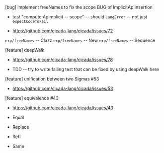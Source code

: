 [bug] implement freeNames to fix the scope BUG of ImplicitAp insertion

- test "compute ApImplicit -- scope" -- should `LangError` -- not just `expectCodeToFail`

- https://github.com/cicada-lang/cicada/issues/72

`exp/freeNames` -- Clazz
`exp/freeNames` -- New
`exp/freeNames` -- Sequence

[feature] deepWalk

- https://github.com/cicada-lang/cicada/issues/78

- TDD -- try to write failing test that can be fixed by using deepWalk here

[feature] unification between two Sigmas #53

- https://github.com/cicada-lang/cicada/issues/53

[feature] equivalence #43

- https://github.com/cicada-lang/cicada/issues/43

- Equal
- Replace
- Refl
- Same
